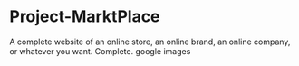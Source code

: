 # Project-MarktPlace
A complete website of an online store, an online brand, an online company, or whatever you want. Complete. google images
